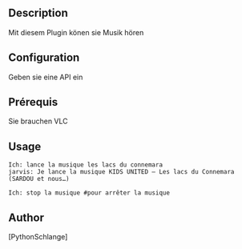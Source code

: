 <!---
IMPORTANT
=========
This README.md is displayed in the WebStore as well as within Jarvis app
Please do not change the structure of this file
Fill-in Description, Usage & Author sections
Make sure to rename the [en] folder into the language code your plugin is written in (ex: fr, es, de, it...)
For multi-language plugin:
- clone the language directory and translate commands/functions.sh
- optionally write the Description / Usage sections in several languages
-->
## Description
Mit diesem Plugin könen sie Musik hören

## Configuration
Geben sie eine API ein

## Prérequis
Sie brauchen VLC

## Usage
```
Ich: lance la musique les lacs du connemara
jarvis: Je lance la musique KIDS UNITED – Les lacs du Connemara (SARDOU et nous…)

Ich: stop la musique #pour arrêter la musique
```

## Author
[PythonSchlange]
